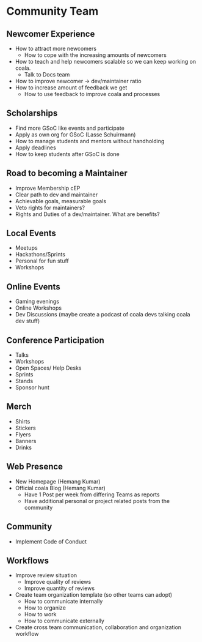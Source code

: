 Community Team
==============

Newcomer Experience
-------------------

- How to attract more newcomers
	- How to cope with the increasing amounts of newcomers
- How to teach and help newcomers scalable so we can keep working on coala.
	- Talk to Docs team
- How to improve newcomer -> dev/maintainer ratio
- How to increase amount of feedback we get
	- How to use feedback to improve coala and processes


Scholarships
------------

- Find more GSoC like events and participate
- Apply as own org for GSoC (Lasse Schuirmann)
- How to manage students and mentors without handholding
- Apply deadlines
- How to keep students after GSoC is done


Road to becoming a Maintainer
-----------------------------

- Improve Membership cEP
- Clear path to dev and maintainer
- Achievable goals, measurable goals
- Veto rights for maintainers?
- Rights and Duties of a dev/maintainer. What are benefits?


Local Events
------------

- Meetups
- Hackathons/Sprints
- Personal for fun stuff
- Workshops


Online Events
-------------

- Gaming evenings
- Online Workshops
- Dev Discussions (maybe create a podcast of coala devs talking coala dev stuff)


Conference Participation
------------------------

- Talks
- Workshops
- Open Spaces/ Help Desks
- Sprints
- Stands
- Sponsor hunt


Merch
-----

- Shirts
- Stickers
- Flyers
- Banners
- Drinks


Web Presence
------------

- New Homepage (Hemang Kumar)
- Official coala Blog (Hemang Kumar)
	- Have 1 Post per week from differing Teams as reports
	- Have additional personal or project related posts from the community


Community
---------

- Implement Code of Conduct


Workflows
---------

- Improve review situation
	- Improve quality of reviews
	- Improve quantity of reviews
- Create team organization template (so other teams can adopt)
	- How to communicate internally
	- How to organize
	- How to work
	- How to communicate externally
- Create cross team communication, collaboration and organization workflow

